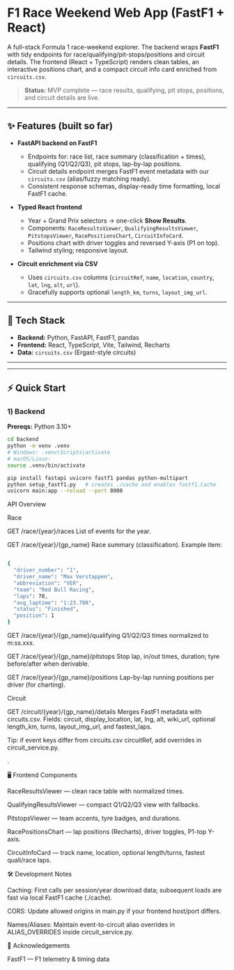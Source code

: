 # F1 Race Weekend Web App (FastF1 + React)

A full-stack Formula 1 race-weekend explorer. The backend wraps **FastF1** with tidy endpoints for race/qualifying/pit-stops/positions and circuit details. The frontend (React + TypeScript) renders clean tables, an interactive positions chart, and a compact circuit info card enriched from `circuits.csv`.

> **Status:** MVP complete — race results, qualifying, pit stops, positions, and circuit details are live.

---

## ✨ Features (built so far)

- **FastAPI backend on FastF1**
  - Endpoints for: race list, race summary (classification + times), qualifying (Q1/Q2/Q3), pit stops, lap-by-lap positions.
  - Circuit details endpoint merges FastF1 event metadata with our `circuits.csv` (alias/fuzzy matching ready).
  - Consistent response schemas, display-ready time formatting, local FastF1 cache.

- **Typed React frontend**
  - Year + Grand Prix selectors → one-click **Show Results**.
  - Components: `RaceResultsViewer`, `QualifyingResultsViewer`, `PitstopsViewer`, `RacePositionsChart`, `CircuitInfoCard`.
  - Positions chart with driver toggles and reversed Y-axis (P1 on top).
  - Tailwind styling; responsive layout.

- **Circuit enrichment via CSV**
  - Uses `circuits.csv` columns (`circuitRef`, `name`, `location`, `country`, `lat`, `lng`, `alt`, `url`).
  - Gracefully supports optional `length_km`, `turns`, `layout_img_url`.

---

## 🧱 Tech Stack

- **Backend:** Python, FastAPI, FastF1, pandas
- **Frontend:** React, TypeScript, Vite, Tailwind, Recharts
- **Data:** `circuits.csv` (Ergast-style circuits)

---


---

## ⚡ Quick Start

### 1) Backend

**Prereqs:** Python 3.10+

```bash
cd backend
python -m venv .venv
# Windows: .venv\Scripts\activate
# macOS/Linux:
source .venv/bin/activate

pip install fastapi uvicorn fastf1 pandas python-multipart
python setup_fastf1.py   # creates ./cache and enables fastf1.Cache
uvicorn main:app --reload --port 8000
```

API Overview

Race

GET /race/{year}/races
List of events for the year.

GET /race/{year}/{gp_name}
Race summary (classification).
Example item:

```bash

{
  "driver_number": "1",
  "driver_name": "Max Verstappen",
  "abbreviation": "VER",
  "team": "Red Bull Racing",
  "laps": 78,
  "avg_laptime": "1:23.700",
  "status": "Finished",
  "position": 1
}
```

GET /race/{year}/{gp_name}/qualifying
Q1/Q2/Q3 times normalized to m:ss.xxx.

GET /race/{year}/{gp_name}/pitstops
Stop lap, in/out times, duration; tyre before/after when derivable.

GET /race/{year}/{gp_name}/positions
Lap-by-lap running positions per driver (for charting).

Circuit

GET /circuit/{year}/{gp_name}/details
Merges FastF1 metadata with circuits.csv.
Fields: circuit, display_location, lat, lng, alt, wiki_url, optional length_km, turns, layout_img_url, and fastest_laps.

Tip: if event keys differ from circuits.csv circuitRef, add overrides in circuit_service.py.

.

🖥️ Frontend Components

RaceResultsViewer — clean race table with normalized times.

QualifyingResultsViewer — compact Q1/Q2/Q3 view with fallbacks.

PitstopsViewer — team accents, tyre badges, and durations.

RacePositionsChart — lap positions (Recharts), driver toggles, P1-top Y-axis.

CircuitInfoCard — track name, location, optional length/turns, fastest quali/race laps.

🛠️ Development Notes

Caching: First calls per session/year download data; subsequent loads are fast via local FastF1 cache (./cache).

CORS: Update allowed origins in main.py if your frontend host/port differs.

Names/Aliases: Maintain event-to-circuit alias overrides in ALIAS_OVERRIDES inside circuit_service.py.

🙏 Acknowledgements

FastF1 — F1 telemetry & timing data
